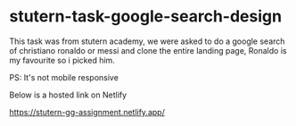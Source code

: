 # stutern-task-google-search-design

This task was from stutern academy, we were asked to do a google search of christiano ronaldo or messi and clone the entire landing page,
Ronaldo is my favourite so i picked him.

PS: It's not mobile responsive

Below is a hosted link on Netlify

https://stutern-gg-assignment.netlify.app/

